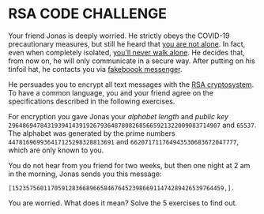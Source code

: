 # RSA CODE CHALLENGE
Your friend Jonas is deeply worried. He strictly obeys the COVID-19 precautionary measures, but still he heard that 
[you are not alone](https://www.youtube.com/watch?v=pAyKJAtDNCw). In fact, even when completely isolated,
[you'll never walk alone](https://www.youtube.com/watch?v=OV5_LQArLa0).
He decides that, from now on, he will only communicate in a secure way.
After putting on his tinfoil hat, he contacts you via [fakeboook messenger](https://www.quora.com/How-secure-is-Facebook-Messenger).

He persuades you to encrypt all text messages with the [RSA cryptosystem](https://en.wikipedia.org/wiki/RSA_(cryptosystem)).
To have a common language, you and your friend agree on the specifications described in the following exercises.

For encryption you gave Jonas your *alphabet length* and *public key* `296486947843193941439192679364878082685665921322009083714907` and `65537`.
The alphabet was generated by the prime numbers `447816969936417125298328813691`
and `662071711764943530683672047777`, which are only known to you.

You do not hear from you friend for two weeks, but then one night at 2 am in the morning, Jonas sends you this message:
```
[152357560117059128366896658467645239866911474289426539764459,].
``` 
You are worried. What does it mean? Solve the 5 exercises to find out.
